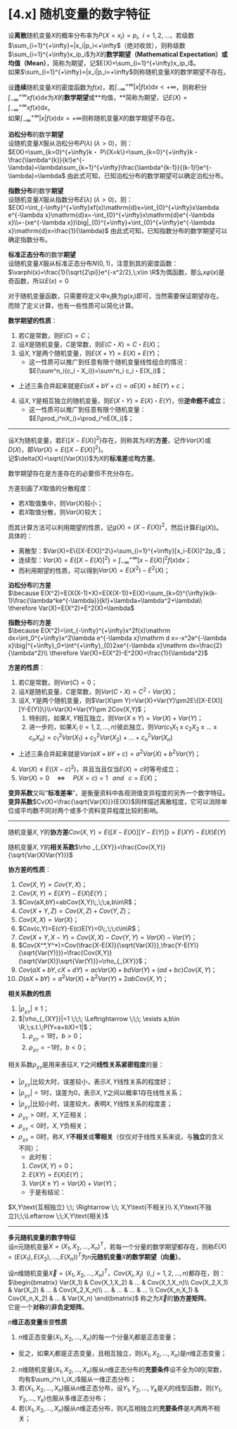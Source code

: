 # [4.x] 随机变量的数字特征

设**离散**随机变量$X$的概率分布率为$P\{X=x_i\}=p_i,\;\;i=1,2,...$，若级数$\sum_{i=1}^{+\infty}=|x_i|p_i<+\infty$（绝对收敛），则称级数$\sum_{i=1}^{+\infty}x_ip_i$为$X$的**数学期望（Mathematical Expectation）**或**均值（Mean）**，简称为期望，记$E(X)=\sum_{i=1}^{+\infty}x_ip_i$。<br />如果$\sum_{i=1}^{+\infty}=|x_i|p_i=+\infty$则称随机变量$X$的数学期望不存在。

设**连续**随机变量$X$的密度函数为$f(x)$，若$\int^{+\infty}_{-\infty}|x|f(x)\mathrm{d} x<+\infty$，则称积分$\int^{+\infty}_{-\infty}xf(x)\mathrm{d} x$为$X$的**数学期望**或**均值，**简称为期望，记$E(X)=\int^{+\infty}_{-\infty}xf(x)\mathrm{d} x$。<br />如果$\int^{+\infty}_{-\infty}|x|f(x)\mathrm{d} x=+\infty$则称随机变量$X$的数学期望不存在。

**泊松分布**的数学**期望**<br />设随机变量$X$服从泊松分布$P(\lambda)\;(\lambda>0)$，则：<br />$E(X)=\sum_{k=0}^{+\infty}k・ P\{X=k\}=\sum_{k=0}^{+\infty}k・\frac{\lambda^{k}}{k!}e^{-\lambda}=\lambda\sum_{k=1}^{+\infty}\frac{\lambda^{k-1}}{(k-1)!}e^{-\lambda}=\lambda$
由此式可知，已知泊松分布的数学期望可以确定泊松分布。

**指数分布**的数学**期望**<br />设随机变量$X$服从指数分布$E(\lambda)\;(\lambda>0)$，则：<br />$E(X)=\int_{-\infty}^{+\infty}xf(x)\mathrm{d}x=\int_{0}^{+\infty}x\lambda e^{-\lambda x}\mathrm{d}x=-\int_{0}^{+\infty}x\mathrm{d}e^{-\lambda x}\\=-(xe^{-\lambda x})\big|_{0}^{+\infty}+\int_{0}^{+\infty}e^{-\lambda x}\mathrm{d}x=\frac{1}{\lambda}$
由此式可知，已知指数分布的数学期望可以确定指数分布。

**标准正态分布**的数学**期望**<br />设随机变量$X$服从标准正态分布$N(0,1)$，注意到其的密度函数：$\varphi(x)=\frac{1}{\sqrt{2\pi}}e^{-x^2/2},\;x\in \R$为偶函数，那么$x\varphi(x)$是奇函数，所以$E(x)=0$

对于随机变量函数，只需要将定义中$x_i$换为$g(x_i)$即可，当然需要保证期望存在。<br />而除了定义计算，也有一些性质可以简化计算。

**数学期望的性质**：

1. 若$C$是常数，则$E(C) = C$；
2. 设$X$是随机变量，$C$是常数，则$E(C・X)=C・E(X)$；
3. 设$X,Y$是两个随机变量，则$E(X+Y)=E(X)+E(Y)$；
   - 这一性质可以推广到任意有限个随机变量线性组合的情况：$E(\sum^n_i{c_i・X_i})=\sum^n_i c_i・E(X_i)$；

- 上述三条合并起来就是$E(aX+bY+c)=aE(X)+bE(Y)+c$；

4. 设$X,Y$是相互独立的随机变量，则$E(X・Y)=E(X)・E(Y)$，但**逆命题不成立**；
   - 这一性质可以推广到任意有限个随机变量：$E(\prod_i^nX_i)=\prod_i^nE(X_i)$；

---

设$X$为随机变量，若$E\{[X-E(X)]^2\}$存在，则称其为$X$的**方差**，记作$Var(X)$或$D(X)$，即$Var(X)=E\{[X-E(X)]^2\}$。<br />记$\delta(X)=\sqrt{(Var(X))}$为$X$的**标准差**或**均方差**。

数学期望存在是方差存在的必要但不充分存在。

方差刻画了$X$取值的分散程度：

- 若$X$取值集中，则$Var(X)$较小；
- 若$X$取值分散，则$Var(X)$较大；

而其计算方法可以利用期望的性质，记$g(X)=(X-E(X))^2$，然后计算$E(g(X))$。<br />具体的：

- 离散型：$Var(X)=E\{[X-E(X)]^2\}=\sum_{i=1}^{+\infty}[x_i-E(X)]^2p_i$；
- 连续型：$Var(X)=E\{[X-E(X)]^2\}=\int_{-\infty}^{+\infty}[x-E(X)]^2f(x)\mathrm dx$；
- 而利用期望的性质，可以得到$Var(X)=E(X^2)-E^2(X)$；

**泊松分布**的**方差**<br />$\because E(X^2)=E(X(X-1)+X)=E(X(X-1))+E(X)=\sum_{k=0}^{\infty}k(k-1)\frac{\lambda^ke^{-\lambda}}{k!}+\lambda=\lambda^2+\lambda\\
\therefore Var(X)=E(X^2)+E^2(X)=\lambda$

**指数分布**的**方差**<br />$\because E(X^2)=\int_{-\infty}^{+\infty}x^2f(x)\mathrm dx=\int_0^{+\infty}x^2\lambda e^{-\lambda x}\mathrm d x=-x^2e^{-\lambda x}\big|^{+\infty}_0+\int^{+\infty}_{0}2xe^{-\lambda x}\mathrm dx=\frac{2}{\lambda^2}\\
\therefore Var(X)=E(X^2)-E^2(X)=\frac{1}{\lambda^2}$

**方差的性质**：

1. 若$C$是常数，则$Var(C) = 0$；
2. 设$X$是随机变量，$C$是常数，则$Var(C・X)=C^2・Var(X)$；
3. 设$X,Y$是两个随机变量，则$Var(X\pm Y)=Var(X)+Var(Y)\pm2E\{[X-E(X)][Y-E(Y)]\}\\=Var(X)+Var(Y)\pm 2Cov(X,Y)$；
   1. 特别的，如果$X,Y$相互独立，则$Var(X\pm Y)=Var(X)+Var(Y)$；
   2. 进一步的，如果$X_i\;(i=1,2,...,n)$彼此独立，则$Var(c_1X_1\pm c_2X_2\pm...\pm c_nX_n)=c_1^2Var(X_1)+c_2^2Var(X_2)+...+c_n^2Var(X_n)$

- 上述三条合并起来就是$Var(aX+bY+c)=a^2Var(X)+b^2Var(Y)$；

4. $Var(X)\leq E((X-c)^2)$，并且当且仅当$E(X)=c$时等号成立；
5. $Var(X)=0 \;\;\;\;\;\Leftrightarrow \;\;\;\;\;P(X=c)=1 \;\;\;and\;\;\;c=E(X)$；

**变异系数**又叫“**标准差率**”，是衡量资料中各观测值变异程度的另外一个数字特征。<br />**变异系数**$Cv(X)=\frac{\sqrt{Var(X)}}{E(X)}$同样描述离散程度，它可以消除单位或平均数不同对两个或多个资料变异程度比较的影响。

---

随机变量$X,Y$的**协方差**$Cov(X,Y)=E\{[X-E(X)][Y-E(Y)]\}=E(XY)-E(X)E(Y)$

随机变量$X,Y$的**相关系数**$\rho _{_{XY}}=\frac{Cov(X,Y)}{\sqrt{Var(X)Var(Y)}}$

**协方差的性质**：

1. $Cov(X,Y)=Cov(Y,X)$；
2. $Cov(X,Y)=E(XY)-E(X)E(Y)$；
3. $Cov(aX,bY)=abCov(X,Y)\;,\;\;a,b\in\R$；
4. $Cov(X+Y,Z)=Cov(X,Z)+Cov(Y,Z)$；
5. $Cov(X,X)=Var(X)$；
6. $Cov(c,Y)=E(cY)-E(c)E(Y)=0\;,\;\;c\in\R$；
7. $Cov(X+Y,X-Y)=Cov(X,X)-Cov(Y,Y)=Var(X)-Var(Y)$；
8. $Cov(X^*,Y^*)=Cov(\frac{X-E(X)}{\sqrt{Var(X)}},\frac{Y-E(Y)}{\sqrt{Var(Y)}})=\frac{Cov(X,Y)}{\sqrt{Var(X)}\sqrt{Var(Y)}}=\rho_{_{XY}}$；
9. $Cov(aX+bY,cX+dY)=acVar(X)+bdVar(Y)+(ad+bc)Cov(X,Y)$；
10. $D(aX+bY)=a^2Var(X)+b^2Var(Y)+2abCov(X,Y)$；

**相关系数的性质**

1. $|\rho_{_{XY}}|\leq 1$；
2. $|\rho_{_{XY}}|=1 \;\;\; \Leftrightarrow \;\;\; \exists a,b\in \R,\;s.t.\;P(Y=a+bX)=1|$；
   1. $\rho_{_{XY}}=1$时，$b>0$；
   2. $\rho_{_{XY}}=-1$时，$b<0$；

相关系数$\rho_{_{XY}}$是用来表征$X,Y$之间**线性关系紧密程度**的量：

- $|\rho_{_{XY}}|$比较大时，误差较小，表示$X,Y$线性关系的程度好；
- $|\rho_{_{XY}}|=1$时，误差为$0$，表示$X,Y$之间以概率$1$存在线性关系；
- $|\rho_{_{XY}}|$比较小时，误差较大，表明$X,Y$线性关系的程度差；
- $\rho_{_{XY}}>0$时，$X,Y$正相关；
- $\rho_{_{XY}}<0$时，$X,Y$负相关；
- $\rho_{_{XY}}=0$时，称$X,Y$**不相关**或**零相关**（仅仅对于线性关系来说，与**独立**的含义不同）；
    - 此时有：
   1. $Cov(X,Y)=0$；
   2. $E(XY)=E(X)E(Y)$；
   3. $Var(X\pm Y)=Var(X)+Var(Y)$；
    - 于是有结论：

$X,Y\text{互相独立} \;\; \Rightarrow \;\; X,Y\text{不相关}\\
X,Y\text{不独立}\;\;\Leftarrow \;\;X,Y\text{相关}$

---

**多元随机变量的数字特征**<br />设$n$元随机变量$X=(X_1,X_2,...,X_n)^T$，若每一个分量的数学期望都存在，则称$E(X)=(E(X_1),E(X_2),...,E(X_n))^T$为$n$**元随机变量**$X$**的数学期望（向量）**。

设$n$维随机变量$\vec{X}=(X_1,X_2,...,X_n)^T$，$Cov(X_i,X_j)\;\;(i,j=1,2,...,n)$都存在，则：<br />$\begin{bmatrix}
Var(X_1) & Cov(X_1,X_2) & ... & Cov(X_1,X_n)\\
Cov(X_2,X_1) & Var(X_2) & ... & Cov(X_2,X_n)\\
... & ... & ...  & ... \\
Cov(X_n,X_1) & Cov(X_n,X_2) & ... & Var(X_n)
\end{bmatrix}$
称之为$\vec{X}$的**协方差矩阵**。<br />它是一个**对称**的**非负定矩阵**。

$n$**维正态变量**重要**性质**

1. $n$维正态变量$(X_1,X_2,...,X_n)$的每一个分量$X_i$都是正态变量；

- 反之，如果$X_i$都是正态变量，且相互独立，则$(X_1,X_2,...,X_n)$是$n$维正态变量；

2. $n$维随机变量$(X_1,X_2,...,X_n)$服从$n$维正态分布的**充要条件**设不全为$0$的$l_i$常数，均有$\sum_i^n l_iX_i$服从一维正态分布；
3. 若$(X_1,X_2,...,X_n)$服从$n$维正态分布，设$Y_1,Y_2,...,Y_k$是$X_i$的线型函数，则$(Y_1,Y_2,...,Y_k)$也服从多维正态分布；
4. 若$(X_1,X_2,...,X_n)$服从$n$维正态分布，则$X_i$互相独立的**充要条件**是$X_i$两两不相关；
